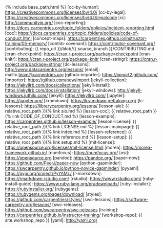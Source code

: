 {% include base_path.html %}
[cc-by-human]: https://creativecommons.org/licenses/by/4.0/
[cc-by-legal]: https://creativecommons.org/licenses/by/4.0/legalcode
[ci]: http://communityin.org/
[coc-reporting]: https://docs.carpentries.org/topic_folders/policies/incident-reporting.html
[coc]: https://docs.carpentries.org/topic_folders/policies/code-of-conduct.html
[concept-maps]: https://carpentries.github.io/instructor-training/05-memory/
[contrib-covenant]: https://contributor-covenant.org/
[contributing]: {{ repo_url }}/blob/{{ source_branch }}/CONTRIBUTING.md
[cran-checkpoint]: https://cran.r-project.org/package=checkpoint
[cran-knitr]: https://cran.r-project.org/package=knitr
[cran-stringr]: https://cran.r-project.org/package=stringr
[dc-lessons]: http://www.datacarpentry.org/lessons/
[email]: mailto:team@carpentries.org
[github-importer]: https://import2.github.com/
[importer]: https://github.com/new/import
[jekyll-collection]: https://jekyllrb.com/docs/collections/
[jekyll-install]: https://jekyllrb.com/docs/installation/
[jekyll-windows]: http://jekyll-windows.juthilo.com/
[jekyll]: https://jekyllrb.com/
[jupyter]: https://jupyter.org/
[kramdown]: https://kramdown.gettalong.org/
[lc-lessons]: https://librarycarpentry.org/lessons/
[lesson-aio]: {{ relative_root_path }}{% link aio.md %}
[lesson-coc]: {{ relative_root_path }}{% link CODE_OF_CONDUCT.md %}
[lesson-example]: https://carpentries.github.io/lesson-example/
[lesson-license]: {{ relative_root_path }}{% link LICENSE.md %}
[lesson-mainpage]: {{ relative_root_path }}{% link index.md %}
[lesson-reference]: {{ relative_root_path }}{% link reference.md %}
[lesson-setup]: {{ relative_root_path }}{% link setup.md %}
[mit-license]: https://opensource.org/licenses/mit-license.html
[morea]: https://morea-framework.github.io/
[numfocus]: https://numfocus.org/
[osi]: https://opensource.org
[pandoc]: https://pandoc.org/
[paper-now]: https://github.com/PeerJ/paper-now
[python-gapminder]: https://swcarpentry.github.io/python-novice-gapminder/
[pyyaml]: https://pypi.org/project/PyYAML/
[r-markdown]: https://rmarkdown.rstudio.com/
[rstudio]: https://www.rstudio.com/
[ruby-install-guide]: https://www.ruby-lang.org/en/downloads/
[ruby-installer]: https://rubyinstaller.org/
[rubygems]: https://rubygems.org/pages/download/
[styles]: https://github.com/carpentries/styles/
[swc-lessons]: https://software-carpentry.org/lessons/
[swc-releases]: https://github.com/swcarpentry/swc-releases
[training]: https://carpentries.github.io/instructor-training/
[workshop-repo]: {{ site.workshop_repo }}
[yaml]: http://yaml.org/

[github]: https://github.com
[gitlab]: https://gitlab.com
[bitbucket]: https://bitbucket.org/
[gitlab-ce]: https://about.gitlab.com/install/?version=ce
[gitea]: https://gitea.io/
[travis]: https://travis-ci.com/
[circle-ci]: https://circleci.com/
[jenkins]: https://jenkins.io/
[wp-code-review]: https://en.wikipedia.org/wiki/Code_review
[gh-actions]: https://docs.github.com/en/actions
[gh-actions-quickstart]: https://docs.github.com/en/actions/quickstart
[gl-ce-ci]: https://docs.gitlab.com/ce/ci/
[gitlab-ce-ci-quickstart]: https://docs.gitlab.com/ce/ci/quick_start/README.html
[bb-piplelines]: https://support.atlassian.com/bitbucket-cloud/docs/build-test-and-deploy-with-pipelines/
[bitbucket-pipleline-getting-started]: https://support.atlassian.com/bitbucket-cloud/docs/get-started-with-bitbucket-pipelines/
[travis-turorial]: https://docs.travis-ci.com/user/tutorial/
[semver]: https://semver.org/
[zenodo]: https://zenodo.org
[markdown]: https://daringfireball.net/projects/markdown/syntax
[github-markdown]: https://guides.github.com/features/mastering-markdown/#GitHub-flavored-markdown
[gitlab-markdown]: https://docs.gitlab.com/ce/user/markdown.html#gitlab-flavored-markdown-gfm
[bitbucket-markdown]: https://confluence.atlassian.com/bitbucketserver/markdown-syntax-guide-776639995.html
[learnGitBranching]: https://pcottle.github.io/learnGitBranching/
[learnGitSandbox]: https://pcottle.github.io/learnGitBranching/?NODEMO
[gh-pages]: https://pages.github.com/
[gl-pages]: https://gitlab.com/help/user/project/pages/index.md
[bb-pages]: https://confluence.atlassian.com/bitbucket/publishing-a-website-on-bitbucket-cloud-221449776.html
